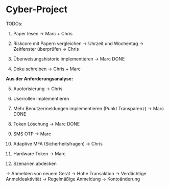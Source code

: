 # Cyber-Project

TODOs:

1. Paper lesen -> Marc + Chris
  
2. Riskcore mit Papern vergleichen 
-> Uhrzeit und Wochentag
-> Zeitfenster überprüfen -> Chris

3. Überweisungshistorie implementieren -> Marc DONE

4. Doku schreiben -> Chris + Marc

**Aus der Anforderungsanalyse:**

5. Auotorisierung -> Chris

6. Userrollen implementieren

9. Mehr Benutzermeldungen implementieren (Punkt Transparenz) -> Marc DONE

10. Token Löschung -> Marc DONE

11. SMS OTP -> Marc

12. Adaptive MFA (Sicherheitsfragen) -> Chris

14. Hardware Token -> Marc

15. Szenarien abdecken

-> Anmelden von neuem Gerät
-> Hohe Transaktion
-> Verdächtige Anmeldeaktivität
-> Regelmäßige Anmeldung
-> Kontoänderung
